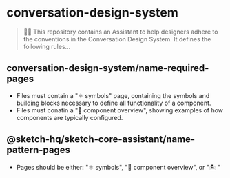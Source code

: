 # conversation-design-system

> 💁‍♀️ This repository contains an Assistant to help designers adhere to the conventions in the
> Conversation Design System. It defines the following rules...

## conversation-design-system/name-required-pages

- Files must contain a "⚛️ symbols" page, containing the symbols and building blocks necessary to
  define all functionality of a component.
- Files must conatin a "💁‍ component overview", showing examples of how components are typically
  configured.

## @sketch-hq/sketch-core-assistant/name-pattern-pages

- Pages should be either: "⚛️ symbols", "💁‍ component overview", or "🏝 <exploration name>"
